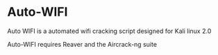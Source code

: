# Auto-WIFI
Auto WIFI is a automated wifi cracking script designed for Kali linux 2.0

Auto-WIFI requires Reaver and the Aircrack-ng suite
